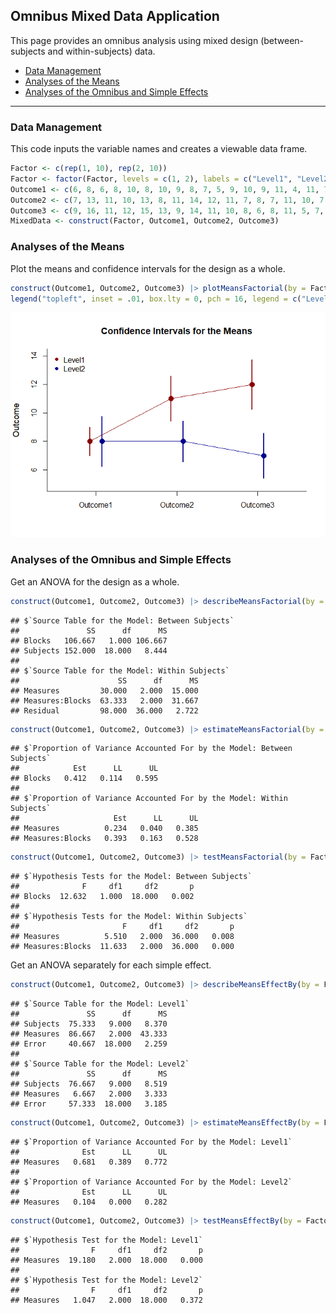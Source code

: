 
## Omnibus Mixed Data Application

This page provides an omnibus analysis using mixed design
(between-subjects and within-subjects) data.

- [Data Management](#data-management)
- [Analyses of the Means](#analyses-of-the-means)
- [Analyses of the Omnibus and Simple
  Effects](#analyses-of-the-omnibus-and-simple-effects)

------------------------------------------------------------------------

### Data Management

This code inputs the variable names and creates a viewable data frame.

``` r
Factor <- c(rep(1, 10), rep(2, 10))
Factor <- factor(Factor, levels = c(1, 2), labels = c("Level1", "Level2"))
Outcome1 <- c(6, 8, 6, 8, 10, 8, 10, 9, 8, 7, 5, 9, 10, 9, 11, 4, 11, 7, 6, 8)
Outcome2 <- c(7, 13, 11, 10, 13, 8, 11, 14, 12, 11, 7, 8, 7, 11, 10, 7, 8, 4, 8, 10)
Outcome3 <- c(9, 16, 11, 12, 15, 13, 9, 14, 11, 10, 8, 6, 8, 11, 5, 7, 9, 3, 6, 7)
MixedData <- construct(Factor, Outcome1, Outcome2, Outcome3)
```

### Analyses of the Means

Plot the means and confidence intervals for the design as a whole.

``` r
construct(Outcome1, Outcome2, Outcome3) |> plotMeansFactorial(by = Factor, col = c("darkred", "darkblue"))
legend("topleft", inset = .01, box.lty = 0, pch = 16, legend = c("Level1", "Level2"), col = c("darkred", "darkblue"))
```

![](figures/Omnibus-Mixed-1.png)<!-- -->

### Analyses of the Omnibus and Simple Effects

Get an ANOVA for the design as a whole.

``` r
construct(Outcome1, Outcome2, Outcome3) |> describeMeansFactorial(by = Factor)
```

    ## $`Source Table for the Model: Between Subjects`
    ##               SS      df      MS
    ## Blocks   106.667   1.000 106.667
    ## Subjects 152.000  18.000   8.444
    ## 
    ## $`Source Table for the Model: Within Subjects`
    ##                      SS      df      MS
    ## Measures         30.000   2.000  15.000
    ## Measures:Blocks  63.333   2.000  31.667
    ## Residual         98.000  36.000   2.722

``` r
construct(Outcome1, Outcome2, Outcome3) |> estimateMeansFactorial(by = Factor)
```

    ## $`Proportion of Variance Accounted For by the Model: Between Subjects`
    ##            Est      LL      UL
    ## Blocks   0.412   0.114   0.595
    ## 
    ## $`Proportion of Variance Accounted For by the Model: Within Subjects`
    ##                     Est      LL      UL
    ## Measures          0.234   0.040   0.385
    ## Measures:Blocks   0.393   0.163   0.528

``` r
construct(Outcome1, Outcome2, Outcome3) |> testMeansFactorial(by = Factor)
```

    ## $`Hypothesis Tests for the Model: Between Subjects`
    ##              F     df1     df2       p
    ## Blocks  12.632   1.000  18.000   0.002
    ## 
    ## $`Hypothesis Tests for the Model: Within Subjects`
    ##                       F     df1     df2       p
    ## Measures          5.510   2.000  36.000   0.008
    ## Measures:Blocks  11.633   2.000  36.000   0.000

Get an ANOVA separately for each simple effect.

``` r
construct(Outcome1, Outcome2, Outcome3) |> describeMeansEffectBy(by = Factor)
```

    ## $`Source Table for the Model: Level1`
    ##               SS      df      MS
    ## Subjects  75.333   9.000   8.370
    ## Measures  86.667   2.000  43.333
    ## Error     40.667  18.000   2.259
    ## 
    ## $`Source Table for the Model: Level2`
    ##               SS      df      MS
    ## Subjects  76.667   9.000   8.519
    ## Measures   6.667   2.000   3.333
    ## Error     57.333  18.000   3.185

``` r
construct(Outcome1, Outcome2, Outcome3) |> estimateMeansEffectBy(by = Factor)
```

    ## $`Proportion of Variance Accounted For by the Model: Level1`
    ##              Est      LL      UL
    ## Measures   0.681   0.389   0.772
    ## 
    ## $`Proportion of Variance Accounted For by the Model: Level2`
    ##              Est      LL      UL
    ## Measures   0.104   0.000   0.282

``` r
construct(Outcome1, Outcome2, Outcome3) |> testMeansEffectBy(by = Factor)
```

    ## $`Hypothesis Test for the Model: Level1`
    ##                F     df1     df2       p
    ## Measures  19.180   2.000  18.000   0.000
    ## 
    ## $`Hypothesis Test for the Model: Level2`
    ##                F     df1     df2       p
    ## Measures   1.047   2.000  18.000   0.372
